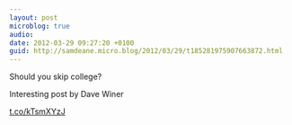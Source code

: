 ```yaml
---
layout: post
microblog: true
audio: 
date: 2012-03-29 09:27:20 +0100
guid: http://samdeane.micro.blog/2012/03/29/t185281975907663872.html
---
```

Should you skip college? 

Interesting post by Dave Winer

[t.co/kTsmXYzJ](http://t.co/kTsmXYzJ)
